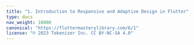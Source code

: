```yaml
---
title: "1. Introduction to Responsive and Adaptive Design in Flutter"
type: docs
nav_weight: 10000
canonical: "https://fluttermasterylibrary.com/6/1"
license: "© 2023 Tokenizer Inc. CC BY-NC-SA 4.0"
---
```

